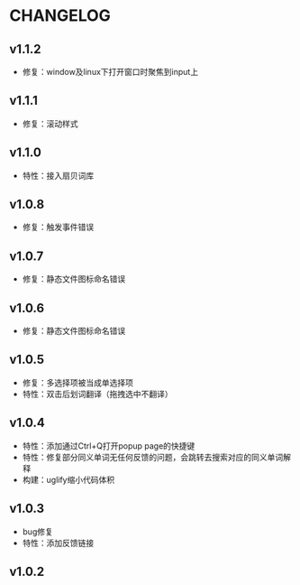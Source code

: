 # CHANGELOG

## v1.1.2
- 修复：window及linux下打开窗口时聚焦到input上

## v1.1.1
- 修复：滚动样式

## v1.1.0
- 特性：接入扇贝词库

## v1.0.8
- 修复：触发事件错误

## v1.0.7
- 修复：静态文件图标命名错误

## v1.0.6
- 修复：静态文件图标命名错误

## v1.0.5
- 修复：多选择项被当成单选择项
- 特性：双击后划词翻译（拖拽选中不翻译）

## v1.0.4

- 特性：添加通过Ctrl+Q打开popup page的快捷键
- 特性：修复部分同义单词无任何反馈的问题，会跳转去搜索对应的同义单词解释
- 构建：uglify缩小代码体积

## v1.0.3

- bug修复
- 特性：添加反馈链接

## v1.0.2
